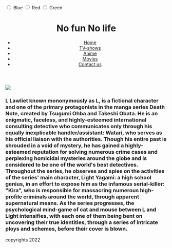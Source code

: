 <html>
<head>
	<title>My Example</title>

<script>
// Wait for DOM to load
document.addEventListener("DOMContentLoaded", function(event) {

  // Put the button into a variable
  var e = document.getElementById("myForm");
  
  // Wait for user to click the button
  e.addEventListener( "change", function() {
  
    // Put the selected value into a variable
    var myColor = this.color.value;
    
    // The "Switch" statement.
    switch ( myColor ) {
    
    case "Blue":
      alert("Just like the sky!");
      break;

    case "Red":
      alert("Quite daring!");
      break;

    case "Green":
      alert("Like... grass?");
      break;
      
    }
  }, false);
});
</script>

<!-- Replace '{action page}' with your own action page to support non-JavaScript users -->
<form id="myForm" name="myForm" action="{action page}">
  <label>
    <input type="radio" name="color" value="Blue"> Blue
  </label>
  <label>
    <input type="radio" name="color" value="Red"> Red
  </label>
  <label>
    <input type="radio" name="color" value="Green"> Green
  </label>
</form>
<body>
  <header>
      <h1>
          No fun No life
      </h1>
      <nav>
          <ul>
              <li>
                   <a href="https://ibrahim-hikari.github.io/entertainment/">
                       Home
                   </a>
               </li>
              <li>
                  <a href="https://omar7100.github.io/entertainment/
">
                      TV-shows
                  </a>
              </li>
              <li>
                  <a href="https://ahmadboxx.github.io/Entertainmentnew/">
                      Anime
                  </a>
              </li>
              <li>
                  <a href="https://obadeh.github.io/ENTERTAINMENT/">
                      Movies
                  </a>
              </li>
              <li>
                  <a href="https://www.facebook.com/ibrahim.ajarmeh.3">
                      Contact us
                  </a>
              </li>
          </ul>
      </nav>
  </header>
  <main>
  <article>
      <section>
      </section>
      <section>
      </section>
  </article>  <main>
       <img src="https://imgix.ranker.com/user_node_img/50084/1001673145/original/l-was-lying-to-the-orphans-about-his-motivations-photo-u1?w=650&q=50&fm=pjpg&fit=crop&crop=faces"/>

   <h3>
       L Lawliet known mononymously as L, is a fictional character and one of the primary protagonists in the manga series Death Note, created by Tsugumi Ohba and Takeshi Obata. He is an enigmatic, faceless, and highly-esteemed international consulting detective who communicates only through his equally inexplicable handler/assistant: Watari, who serves as his official liaison with the authorities. Though his entire past is shrouded in a void of mystery, he has gained a highly-esteemed reputation for solving numerous crime cases and perplexing homicidal mysteries around the globe and is considered to be one of the world's best detectives.
Throughout the series, he observes and spies on the activities of the series' main character, Light Yagami: a high school genius, in an effort to expose him as the infamous serial-killer: "Kira", who is responsible for massacring numerous high-profile criminals around the world, through apparent supernatural means. As the series progresses, the psychological mind-game of cat and mouse between L and Light intensifies, with each one of them being bent on uncovering their true identities, through a series of intricate ploys and schemes, before their cover is blown.
   </h3>
  <article>
      <section>
      </section>
      <section>
      </section>
  </article>
  </main>
  <footer>
      copyrights 2022
  </footer>
</body>
</html>

